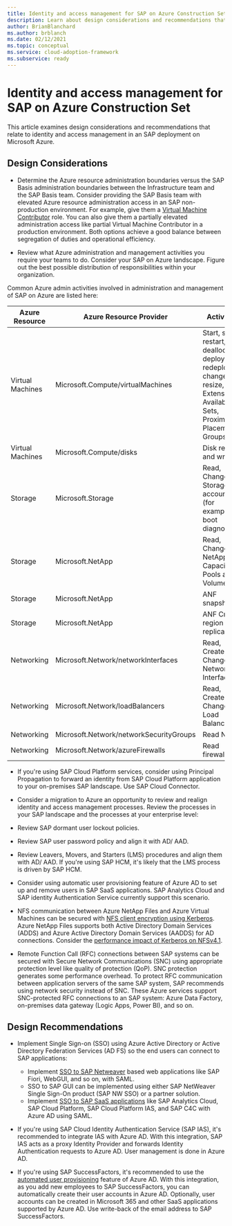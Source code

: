 ```yaml
---
title: Identity and access management for SAP on Azure Construction Set
description: Learn about design considerations and recommendations that relate to identity and access management in an SAP deployment on Microsoft Azure.
author: BrianBlanchard
ms.author: brblanch
ms.date: 02/12/2021
ms.topic: conceptual
ms.service: cloud-adoption-framework
ms.subservice: ready
---
```


# Identity and access management for SAP on Azure Construction Set

This article examines design considerations and recommendations that relate to identity and access management in an SAP deployment on Microsoft Azure.

## Design Considerations

- Determine the Azure resource administration boundaries versus the SAP Basis administration boundaries between the Infrastructure team and the SAP Basis team. Consider providing the SAP Basis team with elevated Azure resource administration access in an SAP non-production environment. For example, give them a [Virtual Machine Contributor](/azure/role-based-access-control/built-in-roles#virtual-machine-contributor) role. You can also give them a partially elevated administration access like partial Virtual Machine Contributor in a production environment. Both options achieve a good balance between segregation of duties and operational efficiency.

- Review what Azure administration and management activities you require your teams to do. Consider your SAP on Azure landscape. Figure out the best possible distribution of responsibilities within your organization.

Common Azure admin activities involved in administration and management of SAP on Azure are listed here:

| Azure Resource | Azure Resource Provider | Activities |
|---|---|---|
| Virtual Machines | Microsoft.Compute/virtualMachines | Start, stop, restart, deallocate, deploy, redeploy, change, resize, Extensions, Availability Sets, Proximity Placement Groups |
| Virtual Machines | Microsoft.Compute/disks | Disk reads and writes |
| Storage | Microsoft.Storage | Read, Change on Storage accounts (for example boot diagnostics) |
| Storage | Microsoft.NetApp | Read, Change on NetApp Capacity Pools and Volumes |
| Storage | Microsoft.NetApp | ANF snapshots |
| Storage | Microsoft.NetApp | ANF Cross-region replication |
| Networking | Microsoft.Network/networkInterfaces | Read, Create, Change Network Interfaces |
| Networking | Microsoft.Network/loadBalancers | Read, Create, Change Load Balancers |
| Networking | Microsoft.Network/networkSecurityGroups | Read NSG |
| Networking | Microsoft.Network/azureFirewalls | Read firewall |

- If you're using SAP Cloud Platform services, consider using Principal Propagation to forward an identity from SAP Cloud Platform application to your on-premises SAP landscape. Use SAP Cloud Connector.

- Consider a migration to Azure an opportunity to review and realign identity and access management processes. Review the processes in your SAP landscape and the processes at your enterprise level:
- Review SAP dormant user lockout policies.
- Review SAP user password policy and align it with AD/ AAD.
- Review Leavers, Movers, and Starters (LMS) procedures and align them with AD/ AAD. If you're using SAP HCM, it's likely that the LMS process is driven by SAP HCM.

- Consider using automatic user provisioning feature of Azure AD to set up and remove users in SAP SaaS applications.  SAP Analytics Cloud and SAP identity Authentication Service currently support this scenario.

- NFS communication between Azure NetApp Files and Azure Virtual Machines can be secured with [NFS client encryption using Kerberos](/azure/azure-netapp-files/configure-kerberos-encryption). Azure NetApp Files supports both Active Directory Domain Services (ADDS) and Azure Active Directory Domain Services (AADDS) for AD connections. Consider the [performance impact of Kerberos on NFSv4.1](/azure/azure-netapp-files/configure-kerberos-encryption#kerberos_performance).

- Remote Function Call (RFC) connections between SAP systems can be secured with Secure Network Communications (SNC) using appropriate protection level like quality of protection (QoP). SNC protection generates some performance overhead. To protect RFC communication between application servers of the same SAP system, SAP recommends using network security instead of SNC.
These Azure services support SNC-protected RFC connections to an SAP system: Azure Data Factory, on-premises data gateway (Logic Apps, Power BI), and so on.

## Design Recommendations

- Implement Single Sign-on (SSO) using Azure Active Directory or Active Directory Federation Services (AD FS) so the end users can connect to SAP applications:
  - Implement [SSO to SAP Netweaver](/azure/active-directory/saas-apps/sap-netweaver-tutorial) based web applications like SAP Fiori, WebGUI, and so on, with SAML.
  - SSO to SAP GUI can be implemented using either SAP NetWeaver Single Sign-On product (SAP NW SSO) or a partner solution.
  - Implement [SSO to SAP SaaS applications](/azure/active-directory/saas-apps/sap-customer-cloud-tutorial) like SAP Analytics Cloud, SAP Cloud Platform, SAP Cloud Platform IAS, and SAP C4C with Azure AD using SAML.

- If you're using SAP Cloud Identity Authentication Service (SAP IAS), it's recommended to integrate IAS with Azure AD. With this integration, SAP IAS acts as a proxy Identity Provider and forwards Identity Authentication requests to Azure AD. User management is done in Azure AD.

- If you're using SAP SuccessFactors, it's recommended to use the [automated user provisioning](/azure/active-directory/saas-apps/sap-successfactors-inbound-provisioning-cloud-only-tutorial) feature of Azure AD. With this integration, as you add new employees to SAP SuccessFactors, you can automatically create their user accounts in Azure AD. Optionally, user accounts can be created in Microsoft 365 and other SaaS applications supported by Azure AD. Use write-back of the email address to SAP SuccessFactors.
